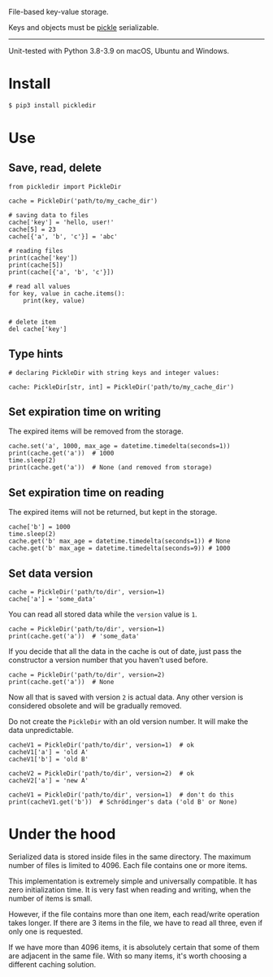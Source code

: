File-based key-value storage.

Keys and objects must
be [pickle](https://docs.python.org/3/library/pickle.html) serializable.

---

Unit-tested with Python 3.8-3.9 on macOS, Ubuntu and Windows.

# Install

``` bash
$ pip3 install pickledir
```

# Use

## Save, read, delete

``` python3
from pickledir import PickleDir

cache = PickleDir('path/to/my_cache_dir')

# saving data to files
cache['key'] = 'hello, user!'
cache[5] = 23
cache[{'a', 'b', 'c'}] = 'abc'

# reading files
print(cache['key'])
print(cache[5])
print(cache[{'a', 'b', 'c'}])

# read all values
for key, value in cache.items():
    print(key, value)


# delete item
del cache['key']
```

## Type hints

``` python3
# declaring PickleDir with string keys and integer values:

cache: PickleDir[str, int] = PickleDir('path/to/my_cache_dir')
```

## Set expiration time on writing

The expired items will be removed from the storage.

``` python3    
cache.set('a', 1000, max_age = datetime.timedelta(seconds=1))
print(cache.get('a'))  # 1000
time.sleep(2)     
print(cache.get('a'))  # None (and removed from storage)
```

## Set expiration time on reading

The expired items will not be returned, but kept in the storage.

``` python3
cache['b'] = 1000
time.sleep(2)
cache.get('b' max_age = datetime.timedelta(seconds=1)) # None
cache.get('b' max_age = datetime.timedelta(seconds=9)) # 1000
```

## Set data version

``` python3 
cache = PickleDir('path/to/dir', version=1)
cache['a'] = 'some_data'
```

You can read all stored data while the `version` value is `1`.

``` python3 
cache = PickleDir('path/to/dir', version=1)
print(cache.get('a'))  # 'some_data'
```

If you decide that all the data in the cache is out of date, just pass the
constructor a version number that you haven't used before.

``` python3 
cache = PickleDir('path/to/dir', version=2)
print(cache.get('a'))  # None
```

Now all that is saved with version `2` is actual data. Any other version is
considered obsolete and will be gradually removed.

Do not create the `PickleDir` with an old version number. It will make the data
unpredictable.

``` python3
cacheV1 = PickleDir('path/to/dir', version=1)  # ok
cacheV1['a'] = 'old A'
cacheV1['b'] = 'old B'

cacheV2 = PickleDir('path/to/dir', version=2)  # ok
cacheV2['a'] = 'new A'

cacheV1 = PickleDir('path/to/dir', version=1)  # don't do this
print(cacheV1.get('b'))  # Schrödinger's data ('old B' or None)
```

# Under the hood

Serialized data is stored inside files in the same directory. The maximum number
of files is limited to 4096. Each file contains one or more items.

This implementation is extremely simple and universally compatible. It has zero
initialization time. It is very fast when reading and writing, when the number
of items is small.

However, if the file contains more than one item, each read/write operation
takes longer. If there are 3 items in the file, we have to read all three, even
if only one is requested.

If we have more than 4096 items, it is absolutely certain that some of them are
adjacent in the same file. With so many items, it's worth choosing a different caching solution.